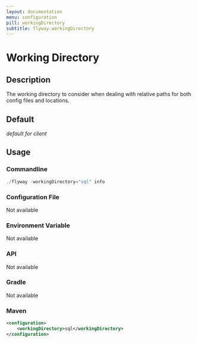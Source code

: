 ```yaml
---
layout: documentation
menu: configuration
pill: workingDirectory
subtitle: flyway.workingDirectory
---
```


# Working Directory

## Description
The working directory to consider when dealing with relative paths for both config files and locations.

## Default
<i>default for client</i>

## Usage

### Commandline
```powershell
./flyway -workingDirectory="sql" info
```

### Configuration File
Not available

### Environment Variable
Not available

### API
Not available

### Gradle
Not available

### Maven
```xml
<configuration>
    <workingDirectory>sql</workingDirectory>
</configuration>
```